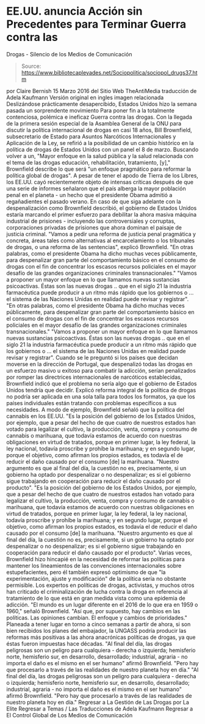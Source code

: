 # EE.UU. anuncia Acción sin Precedentes para Terminar Guerra contra las 
Drogas - Silencio de los Medios de Comunicación

> Source: https://www.bibliotecapleyades.net/Sociopolitica/sociopol_drugs37.htm

por Claire Bernish 15 Marzo 2016
del Sitio Web TheAntiMedia
traducción de Adela Kaufmann Versión original en ingles
imagen relacionada
Deslizándose prácticamente desapercibido,
Estados Unidos hizo la semana pasada un sorprendente movimiento
Para poner fin a la totalmente contenciosa, polémica e ineficaz
Guerra contra las drogas.
Con la llegada de la primera sesión especial de la Asamblea General de la ONU para discutir la política internacional de drogas en casi 18 años, Bill Brownfield, subsecretario de Estado para Asuntos Narcóticos Internacionales y Aplicación de la Ley, se refirió a la posibilidad de un cambio histórico en la política de drogas de Estados Unidos con un panel el 8 de marzo.
Buscando volver a un,
"Mayor enfoque en la salud pública y la salud relacionada con el tema de las drogas educación, rehabilitación, tratamiento, [y]," Brownfield describe lo que será "un enfoque pragmático para reformar la política global de drogas".
A pesar de tener el apodo de Tierra de los Libres, los EE.UU. cayó recientemente objeto de intensas críticas después de que una serie de informes señalaron que el país alberga la mayor población penal en el planeta - un hecho que el presidente Obama admitió a regañadientes el pasado verano.
En caso de que siga adelante con la despenalización como Brownfield describió, el gobierno de Estados Unidos estaría marcando el primer esfuerzo para debilitar la ahora masiva máquina industrial de prisiones - incluyendo las controversiales y corruptas, corporaciones privadas de prisiones que ahora dominan el paisaje de justicia criminal.
"Vamos a pedir una reforma de justicia penal pragmática y concreta, áreas tales como alternativas al encarcelamiento o los tribunales de drogas, o una reforma de las sentencias", explicó Brownfield.
"En otras palabras, como el presidente Obama ha dicho muchas veces públicamente, para despenalizar gran parte del comportamiento básico en el consumo de drogas con el fin de concentrar los escasos recursos policiales en el mayor desafío de las grandes organizaciones criminales transnacionales." "Vamos a proponer un mayor enfoque en lo que llamamos nuevas sustancias psicoactivas. Éstas son las nuevas drogas .. que en el siglo 21 la industria farmacéutica puede producir a un ritmo más rápido que los gobiernos o ... el sistema de las Naciones Unidas en realidad puede revisar y registrar".
"En otras palabras, como el presidente Obama ha dicho muchas veces públicamente, para despenalizar gran parte del comportamiento básico en el consumo de drogas con el fin de concentrar los escasos recursos policiales en el mayor desafío de las grandes organizaciones criminales transnacionales."
"Vamos a proponer un mayor enfoque en lo que llamamos nuevas sustancias psicoactivas.
Éstas son las nuevas drogas .. que en el siglo 21 la industria farmacéutica puede producir a un ritmo más rápido que los gobiernos o ... el sistema de las Naciones Unidas en realidad puede revisar y registrar".
Cuando se le preguntó si los países que decidan moverse en la dirección de Portugal, que despenalizó todas las drogas en un esfuerzo masivo u exitoso para combatir la adicción, serían penalizados por romper las directrices internacionales de narcóticos establecidas, Brownfield indicó que el problema no sería algo que el gobierno de Estados Unidos tendría que decidir.
Explicó reforma integral de la política de drogas no podría ser aplicada en una sola talla para todos los formatos, ya que los países individuales están tratando con problemas específicos a sus necesidades.
A modo de ejemplo, Brownfield señaló que la política del cannabis en los EE.UU.
"Es la posición del gobierno de los Estados Unidos, por ejemplo, que a pesar del hecho de que cuatro de nuestros estados han votado para legalizar el cultivo, la producción, venta, compra y consumo de cannabis o marihuana, que todavía estamos de acuerdo con nuestras obligaciones en virtud de tratados, porque en primer lugar, la ley federal, la ley nacional, todavía proscribe y prohíbe la marihuana; y en segundo lugar, porque el objetivo, como afirman los propios estados, es todavía el de reducir el daño causado por el consumo [de] la marihuana. "Nuestro argumento es que al final del día, la cuestión no es, precisamente, si un gobierno ha optado por despenalizar o no despenalizar; es si el gobierno sigue trabajando en cooperación para reducir el daño causado por el producto".
"Es la posición del gobierno de los Estados Unidos, por ejemplo, que a pesar del hecho de que cuatro de nuestros estados han votado para legalizar el cultivo, la producción, venta, compra y consumo de cannabis o marihuana, que todavía estamos de acuerdo con nuestras obligaciones en virtud de tratados, porque en primer lugar, la ley federal, la ley nacional, todavía proscribe y prohíbe la marihuana; y en segundo lugar, porque el objetivo, como afirman los propios estados, es todavía el de reducir el daño causado por el consumo [de] la marihuana.
"Nuestro argumento es que al final del día, la cuestión no es, precisamente, si un gobierno ha optado por despenalizar o no despenalizar; es si el gobierno sigue trabajando en cooperación para reducir el daño causado por el producto".
Varias veces, Brownfield hizo hincapié en la necesidad de reformar las políticas para mantener los lineamientos de las convenciones internacionales sobre estupefacientes, pero él también expresó optimismo de que "la experimentación, ajuste y modificación" de la política sería no obstante permisible.
Los expertos en políticas de drogas, activistas, y muchos otros han criticado el criminalización de lucha contra la droga en referencia al tratamiento de lo que está en gran medida vista como una epidemia de adicción.
"El mundo es un lugar diferente en el 2016 de lo que era en 1959 o 1960," señaló Brownfield. "Así que, por supuesto, hay cambios en las políticas. Las opiniones cambian. El enfoque y cambios de prioridades."
Planeada a tener lugar en torno a cinco semanas a partir de ahora, si son bien recibidos los planes del embajador, la UNGASS podría producir las reformas más positivas a las ahora anacrónicas políticas de drogas, ya que éstas fueron impuestas hace décadas.
"Al final del día, las drogas peligrosas son un peligro para cualquiera - derecha o izquierda; hemisferio norte, hemisferio sur, en desarrollo, desarrollado; industrial, agraria - no importa el daño es el mismo en el ser humano" afirmó Brownfield. "Pero hay que procesarlo a través de las realidades de nuestro planeta hoy en día."
"Al final del día, las drogas peligrosas son un peligro para cualquiera - derecha o izquierda; hemisferio norte, hemisferio sur, en desarrollo, desarrollado; industrial, agraria - no importa el daño es el mismo en el ser humano" afirmó Brownfield.
"Pero hay que procesarlo a través de las realidades de nuestro planeta hoy en día."
Regresar a La Gestión de Las Drogas por La Elite
Regresar a Temas / Las Traducciones de Adela Kaufmann
Regresar a El Control Global de Los Medios de Comunicación
